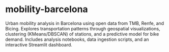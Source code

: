 # mobility-barcelona
Urban mobility analysis in Barcelona using open data from TMB, Renfe, and Bicing. Explores transportation patterns through geospatial visualizations, clustering (KMeans/DBSCAN) of stations, and a predictive model for bike demand. Includes analysis notebooks, data ingestion scripts, and an interactive Streamlit dashboard.
